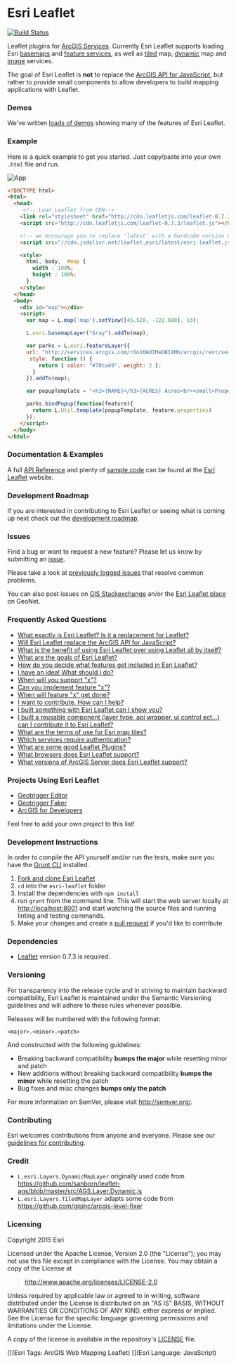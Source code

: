 # Esri Leaflet

[![Build Status](https://travis-ci.org/Esri/esri-leaflet.svg)](https://travis-ci.org/Esri/esri-leaflet)

Leaflet plugins for [ArcGIS Services](http://developers.arcgis.com). Currently Esri Leaflet supports loading Esri [basemaps](http://esri.github.io/esri-leaflet/examples/switching-basemaps.html) and [feature services](http://esri.github.io/esri-leaflet/examples/simple-feature-layer.html), as well as [tiled](http://esri.github.io/esri-leaflet/examples/tile-layer-2.html) map, [dynamic](http://esri.github.io/esri-leaflet/examples/simple-dynamic-map-layer.html) map and [image](http://esri.github.io/esri-leaflet/examples/simple-image-map-layer.html)  services.

The goal of Esri Leaflet is **not** to replace the [ArcGIS API for JavaScript](https://developers.arcgis.com/en/javascript/), but rather to provide small components to allow developers to build mapping applications with Leaflet.

### Demos
We've written [loads of demos](http://esri.github.io/esri-leaflet/examples/) showing many of the features of Esri Leaflet.

### Example
Here is a quick example to get you started. Just copy/paste into your own `.html` file and run.

![App](https://raw.github.com/Esri/esri-leaflet/master/esri-leaflet.png)

```html
<!DOCTYPE html>
<html>
  <head>
     <!-- Load Leaflet from CDN-->
    <link rel="stylesheet" href="http://cdn.leafletjs.com/leaflet-0.7.3/leaflet.css" />
    <script src="http://cdn.leafletjs.com/leaflet-0.7.3/leaflet.js"></script>

    <!-- we encourage you to replace 'latest' with a hardcode version number (like '1.0.0') in production applications -->
    <script src="//cdn.jsdelivr.net/leaflet.esri/latest/esri-leaflet.js"></script>

    <style>
      html, body,  #map {
        width : 100%;
        height : 100%;
      }
    </style>
  </head>
  <body>
    <div id="map"></div>
    <script>
      var map = L.map('map').setView([45.528, -122.680], 13);

      L.esri.basemapLayer("Gray").addTo(map);

      var parks = L.esri.featureLayer({
      url: "http://services.arcgis.com/rOo16HdIMeOBI4Mb/arcgis/rest/services/Portland_Parks/FeatureServer/0",
       style: function () {
          return { color: "#70ca49", weight: 2 };
        }
      }).addTo(map);

      var popupTemplate = "<h3>{NAME}</h3>{ACRES} Acres<br><small>Property ID: {PROPERTYID}<small>";

      parks.bindPopup(function(feature){
        return L.Util.template(popupTemplate, feature.properties)
      });
    </script>
  </body>
</html>
```

### Documentation & Examples

A full [API Reference](http://esri.github.io/esri-leaflet/api-reference/) and plenty of [sample code](http://esri.github.io/esri-leaflet/examples/) can be found at the [Esri Leaflet](http://esri.github.io/esri-leaflet/) website.

### Development Roadmap

If you are interested in contributing to Esri Leaflet or seeing what is coming up next check out the [development roadmap](https://github.com/Esri/esri-leaflet/wiki/Roadmap).

### Issues

Find a bug or want to request a new feature?  Please let us know by submitting an [issue](https://github.com/Esri/esri-leaflet/issues).

Please take a look at [previously logged issues](https://github.com/Esri/esri-leaflet/issues?labels=FAQ&milestone=&page=1&state=closed) that resolve common problems.

You can also post issues on [GIS Stackexchange](http://gis.stackexchange.com/questions/ask?tags=esri-leaflet,leaflet) an/or the [Esri Leaflet place](https://geonet.esri.com/discussion/create.jspa?sr=pmenu&containerID=1841&containerType=700&tags=esri-leaflet,leaflet) on GeoNet.

### Frequently Asked Questions

* [What exactly is Esri Leaflet?  Is it a replacement for Leaflet?](https://github.com/Esri/esri-leaflet/wiki/FAQ#what-is-esri-leaflet)
* [Will Esri Leaflet replace the ArcGIS API for JavaScript?](https://github.com//Esri/esri-leaflet/wiki/FAQ#will-esri-leaflet-replace-the-arcgis-api-for-javascript)
* [What is the benefit of using Esri Leaflet over using Leaflet all by itself?](https://github.com//Esri/esri-leaflet/wiki/FAQ#why-use-esri-leaflet)
* [What are the goals of Esri Leaflet?](https://github.com//Esri/esri-leaflet/wiki/FAQ#what-are-the-goals-of-esri-leaflet)
* [How do you decide what features get included in Esri Leaflet?](https://github.com//Esri/esri-leaflet/wiki/FAQ#how-do-you-decide-what-features-get-included-in-esri-leaflet)
* [I have an idea! What should I do?](https://github.com//Esri/esri-leaflet/wiki/FAQ#i-have-an-idea-what-should-i-do)
* [When will you support "x"?](https://github.com//Esri/esri-leaflet/wiki/FAQ#when-will-you-support-x)
* [Can you implement feature "x"?](https://github.com//Esri/esri-leaflet/wiki/FAQ#can-you-implement-feature-x)
* [When will feature "x" get done?](https://github.com//Esri/esri-leaflet/wiki/FAQ#when-will-feature-x-get-done)
* [I want to contribute. How can I help?](https://github.com//Esri/esri-leaflet/wiki/FAQ#i-want-to-contribute-how-can-i-help)
* [I built something with Esri Leaflet can I show you?](https://github.com//Esri/esri-leaflet/wiki/FAQ#i-built-something-with-esri-leaflet-can-i-show-you)
* [I built a reusable component (layer type, api wrapper, ui control ect...) can I contribute it to Esri Leaflet?](https://github.com//Esri/esri-leaflet/wiki/FAQ#i-built-a-reusable-component-layer-type-api-wrapper-ui-control-ect-can-i-contribute-it-to-esri-leaflet)
* [What are the terms of use for Esri map tiles?](https://github.com//Esri/esri-leaflet/wiki/FAQ#what-are-the-terms-of-use-for-esri-map-tiles)
* [Which services require authentication?](https://github.com//Esri/esri-leaflet/wiki/FAQ#which-services-require-authentication)
* [What are some good Leaflet Plugins?](https://github.com//Esri/esri-leaflet/wiki/FAQ#what-are-some-good-leaflet-plugins)
* [What browsers does Esri Leaflet support?](https://github.com//Esri/esri-leaflet/wiki/FAQ#what-browsers-does-esri-leaflet-support)
* [What versions of ArcGIS Server does Esri Leaflet support?](https://github.com//Esri/esri-leaflet/wiki/FAQ#what-versions-of-arcgis-server-does-esri-leaflet-support)

### Projects Using Esri Leaflet

* [Geotrigger Editor](https://github.com/Esri/geotrigger-editor)
* [Geotrigger Faker](https://github.com/Esri/geotrigger-faker)
* [ArcGIS for Developers](https://developers.arcgis.com/en/)

Feel free to add your own project to this list!

### Development Instructions

In order to compile the API yourself and/or run the tests, make sure you have the [Grunt CLI](http://gruntjs.com/getting-started) installed.

1. [Fork and clone Esri Leaflet](https://help.github.com/articles/fork-a-repo)
2. `cd` into the `esri-leaflet` folder
5. Install the dependencies with `npm install`
5. run `grunt` from the command line. This will start the web server locally at [http://localhost:8001](http://localhost:8001) and start watching the source files and running linting and testing commands.
6. Make your changes and create a [pull request](https://help.github.com/articles/creating-a-pull-request) if you'd like to contribute

### Dependencies

* [Leaflet](http://leafletjs.com) version 0.7.3 is required.

### Versioning

For transparency into the release cycle and in striving to maintain backward compatibility, Esri Leaflet is maintained under the Semantic Versioning guidelines and will adhere to these rules whenever possible.

Releases will be numbered with the following format:

`<major>.<minor>.<patch>`

And constructed with the following guidelines:

* Breaking backward compatibility **bumps the major** while resetting minor and patch
* New additions without breaking backward compatibility **bumps the minor** while resetting the patch
* Bug fixes and misc changes **bumps only the patch**

For more information on SemVer, please visit <http://semver.org/>.

### Contributing

Esri welcomes contributions from anyone and everyone. Please see our [guidelines for contributing](https://github.com/Esri/esri-leaflet/blob/master/CONTRIBUTING.md).

### Credit

* `L.esri.Layers.DynamicMapLayer` originally used code from https://github.com/sanborn/leaflet-ags/blob/master/src/AGS.Layer.Dynamic.js
* `L.esri.Layers.TiledMapLayer` adapts some code from https://github.com/gisinc/arcgis-level-fixer

### Licensing
Copyright 2015 Esri

Licensed under the Apache License, Version 2.0 (the "License");
you may not use this file except in compliance with the License.
You may obtain a copy of the License at

> http://www.apache.org/licenses/LICENSE-2.0

Unless required by applicable law or agreed to in writing, software
distributed under the License is distributed on an "AS IS" BASIS,
WITHOUT WARRANTIES OR CONDITIONS OF ANY KIND, either express or implied.
See the License for the specific language governing permissions and
limitations under the License.

A copy of the license is available in the repository's [LICENSE](./LICENSE) file.

[](Esri Tags: ArcGIS Web Mapping Leaflet)
[](Esri Language: JavaScript)
